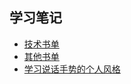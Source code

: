 ## 学习笔记

- [技术书单](https://github.com/MonsterMoriarty/StudyNotes/blob/master/%E8%AE%B0%E5%BD%95/%E6%8A%80%E6%9C%AF%E4%B9%A6%E5%8D%95.md)
- [其他书单](https://github.com/MonsterMoriarty/StudyNotes/blob/master/%E8%AE%B0%E5%BD%95/%E5%85%B6%E4%BB%96%E4%B9%A6%E5%8D%95.md)
- [学习说话手势的个人风格](https://github.com/MonsterMoriarty/StudyNotes/tree/master/%E7%A0%94%E7%A9%B6/%E5%AD%A6%E4%B9%A0%E5%AF%B9%E8%AF%9D%E6%89%8B%E5%8A%BF%E7%9A%84%E4%B8%AA%E4%BA%BA%E9%A3%8E%E6%A0%BC)
